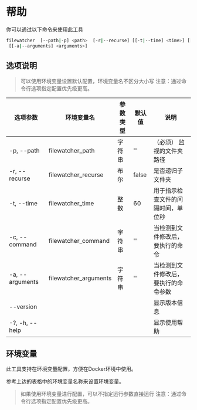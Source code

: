   
#  帮助
  
  
你可以通过以下命令来使用此工具
  
```bash
filewatcher  [--path|-p] <path>  [-r|--recurse] [[-t|--time] <time>] [[-c|--command] <command>]
 [[-a|--arguments] <arguments>]
```
  
##  选项说明
  
  
> 可以使用环境变量设置默认配置，环境变量名不区分大小写
> 注意：通过命令行选项指定配置优先级更高。
  
  
| 选项参数                    | 环境变量名            | 参数类型 | 默认值 | 说明                                 |
| --------------------------- | --------------------- | -------- | ------ | ------------------------------------ |
| -p, --path <path>           | filewatcher_path      | 字符串   | ''     | （必须） 监视的文件夹路径            |
| -r, --recurse               | filewatcher_recurse   | 布尔     | false  | 是否递归子文件夹                     |
| -t, --time <time>           | filewatcher_time      | 整数     | 60     | 用于指示检查文件的间隔时间，单位秒   |
| -c, --command <command>     | filewatcher_command   | 字符串   | ''     | 当检测到文件修改后，要执行的命令     |
| -a, --arguments <arguments> | filewatcher_arguments | 字符串   | ''     | 当检测到文件修改后，要执行的命令参数 |
| --version                   |                       |          |        | 显示版本信息                         |
| -?, -h, --help              |                       |          |        | 显示使用帮助                         |
##  环境变量
  
  
此工具支持在环境变量配置，方便在Docker环境中使用。 
  
参考上边的表格中的环境变量名称来设置环境变量。
  
> 如果使用环境变量进行配置，可以不指定运行参数直接运行
> 注意：通过命令行选项指定配置优先级更高。
  
  